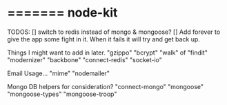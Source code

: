 =======
node-kit
========


TODOS:
[] switch to redis instead of mongo & mongoose?
[] Add forever to give the app some fight in it. When it fails it will try and get back up. 

Things I might want to add in later.
"gzippo"
"bcrypt"
"walk" of "findit"
"modernizer"
"backbone"
"connect-redis"
"socket-io"



Email Usage...
"mime"
"nodemailer"

Mongo DB helpers for consideration?
"connect-mongo"
"mongoose"
"mongoose-types"
"mongoose-troop"